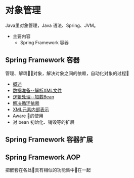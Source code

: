 #   对象管理

Java里对象管理，Java 语法、Spring、JVM。

-   主要内容
    -   Spring Framework 容器

##  Spring Framework 容器

管理、解耦对象，解决对象之间的依赖，自动化对象的过程

-   [概述](../spring/spring-framework/source/sf2019020201.md)
-   [数据准备--解析XML文件](../spring/spring-framework/source/sf2019020202.md)
-   [逻辑处理--加载Bean](../spring/spring-framework/source/sf2019020203.md)
-   [解决循环依赖](../spring/spring-framework/source/sf201900401.md)
-   [XML元素内部表示](../spring/spring-framework/source/sf201900402.md)
-   Aware 的使用
-   对 bean 初始化、销毁等的扩展

##  Spring Framework 容器扩展

##  Spring Framework AOP

把嵌套在各处具有相似的功能集中在一起
